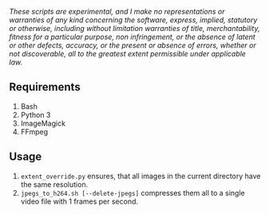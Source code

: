 *These scripts are experimental, and I make no representations or
warranties of any kind concerning the software, express, implied,
statutory or otherwise, including without limitation warranties of
title, merchantability, fitness for a particular purpose, non
infringement, or the absence of latent or other defects, accuracy, or
the present or absence of errors, whether or not discoverable, all to
the greatest extent permissible under applicable law.*

## Requirements

1. Bash
2. Python 3
3. ImageMagick
4. FFmpeg

## Usage

1. `extent_override.py` ensures, that all images in the current directory have the same resolution.
2. `jpegs_to_h264.sh [--delete-jpegs]` compresses them all to a single video file with 1 frames per second.
